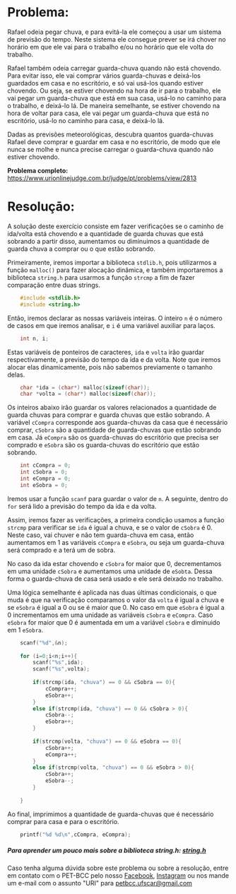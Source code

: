 # Problema:

Rafael odeia pegar chuva, e para evitá-la ele começou a usar um sistema de previsão do tempo. Neste sistema ele consegue prever se irá chover no horário em que ele vai para o trabalho e/ou no horário que ele volta do
trabalho.

Rafael também odeia carregar guarda-chuva quando não está chovendo. Para evitar isso, ele vai comprar vários guarda-chuvas e deixá-los guardados em casa e no escritório, e só vai usá-los quando estiver chovendo. Ou seja, se estiver chovendo na hora de ir para o trabalho, ele vai pegar um guarda-chuva que está em sua casa, usá-lo no caminho para o trabalho, e deixá-lo lá. De maneira semelhante, se estiver chovendo na hora de voltar para casa, ele vai pegar um guarda-chuva que está no escritório, usá-lo no caminho para casa, e deixá-lo lá.

Dadas as previsões meteorológicas, descubra quantos guarda-chuvas Rafael deve comprar e guardar em casa e no escritório, de modo que ele nunca se molhe e nunca precise carregar o guarda-chuva quando não estiver chovendo.
 
**Problema completo:** https://www.urionlinejudge.com.br/judge/pt/problems/view/2813

# Resoluçāo:

A solução deste exercício consiste em fazer verificações se o caminho de ida/volta está chovendo e a quantidade de guarda chuvas que está sobrando a partir disso, aumentamos ou diminuimos a quantidade de guarda chuva a comprar ou o que estão sobrando.


Primeiramente, iremos importar a biblioteca `stdlib.h`, pois utilizarmos a função `malloc()` para fazer alocação dinâmica, e também importaremos a biblioteca `string.h` para usarmos a função `strcmp` a fim de fazer comparação entre duas strings.

```c
    #include <stdlib.h>
    #include <string.h>
```

Então, iremos declarar as nossas variáveis inteiras. O inteiro `n` é o número de casos em que iremos analisar, e `i` é uma variável auxiliar para laços.

```c
    int n, i;
```

Estas variáveis de ponteiros de caracteres, `ida` e `volta` irão guardar respectivamente, a previsão do tempo da ida e da volta. Note que iremos alocar elas dinamicamente, pois não sabemos previamente o tamanho delas.

```c
    char *ida = (char*) malloc(sizeof(char));
    char *volta = (char*) malloc(sizeof(char));
```
Os inteiros abaixo irão guardar os valores relacionados a quantidade de guarda chuvas para comprar e guarda chuvas que estão sobrando. A variável `cCompra` corresponde aos guarda-chuvas da casa que é necessário comprar, `cSobra` são a quantidade de guarda-chuvas que estão sobrando em casa. Já `eCompra` são os guarda-chuvas do escritório que precisa ser comprado e `eSobra` são os guarda-chuvas do escritório que estão sobrando.

```c
    int cCompra = 0;
    int cSobra = 0;
    int eCompra = 0;
    int eSobra = 0;
```

Iremos usar a função `scanf` para guardar o valor de `n`. A seguinte, dentro do `for` será lido a previsão do tempo da ida e da volta. 

Assim, iremos fazer as verificações, a primeira condição usamos a função `strcmp` para verificar se `ida` é igual a chuva, e se o valor de `cSobra` é 0. Neste caso, vai chuver e não tem guarda-chuva em casa, então aumentamos em 1 as variáveis `cCompra` e `eSobra`, ou seja um guarda-chuva será comprado e a terá um de sobra.

No caso da ida estar chovendo e `cSobra` for maior que 0, decrementamos em uma unidade `cSobra` e aumentamos uma unidade de `eSobta`. Dessa forma o guarda-chuva de casa será usado e ele será deixado no trabalho.

Uma lógica semelhante é aplicada nas duas últimas condicionais, o que muda é que na verificação comparamos o valor da `volta` é igual a chuva e se `eSobra` é igual a 0 ou se é maior que 0. No caso em que `eSobra` é igual a 0 incrementamos em uma unidade as variáveis `cSobra` e `eCompra`. Caso `eSobra` for maior que 0 é aumentada em um a variável `cSobra` e diminuido em 1 `eSobra`.

```c
    scanf("%d",&n);
    
    for (i=0;i<n;i++){
        scanf("%s",ida);
        scanf("%s",volta);
   
        if(strcmp(ida, "chuva") == 0 && cSobra == 0){
            cCompra++;
            eSobra++;
        }
        else if(strcmp(ida, "chuva") == 0 && cSobra > 0){
            cSobra--;
            eSobra++;
        }
        
        if(strcmp(volta, "chuva") == 0 && eSobra == 0){
            cSobra++;
            eCompra++;  
        }
        else if(strcmp(volta, "chuva") == 0 && eSobra > 0){
            cSobra++;
            eSobra--; 
        }
    
    }
```

Ao final, imprimimos a quantidade de guarda-chuvas que é necessário comprar para casa e para o escritório.

```c
    printf("%d %d\n",cCompra, eCompra);
```


##### Para aprender um pouco mais sobre a biblioteca string.h: [string.h](http://linguagemc.com.br/a-biblioteca-string-h/)
 
Caso tenha alguma dúvida sobre este problema ou sobre a resolução, entre em contato com o PET-BCC pelo nosso
[Facebook](https://www.facebook.com/petbcc/),
[Instagram](https://www.instagram.com/petbcc.ufscar/)
ou nos mande um e-mail com o assunto "URI" para  petbcc.ufscar@gmail.com

